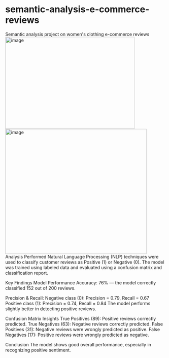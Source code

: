 # semantic-analysis-e-commerce-reviews
Semantic analysis project on women's clothing e-commerce reviews
<img width="407" height="290" alt="image" src="https://github.com/user-attachments/assets/b6de821a-f751-46dd-8a65-881fe6680062" />
<img width="445" height="394" alt="image" src="https://github.com/user-attachments/assets/d3648207-f0b7-4078-bd18-66029d4fcd44" />
Analysis Performed
Natural Language Processing (NLP) techniques were used to classify customer reviews as Positive (1) or Negative (0).
The model was trained using labeled data and evaluated using a confusion matrix and classification report.

Key Findings
Model Performance
Accuracy: 76% — the model correctly classified 152 out of 200 reviews.

Precision & Recall:
Negative class (0): Precision = 0.79, Recall = 0.67
Positive class (1): Precision = 0.74, Recall = 0.84
The model performs slightly better in detecting positive reviews.

Confusion Matrix Insights
True Positives (89): Positive reviews correctly predicted.
True Negatives (63): Negative reviews correctly predicted.
False Positives (31): Negative reviews were wrongly predicted as positive.
False Negatives (17): Positive reviews were wrongly predicted as negative.

Conclusion
The model shows good overall performance, especially in recognizing positive sentiment.
